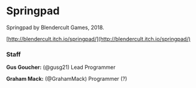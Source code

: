 # Springpad

Springpad by Blendercult Games, 2018.

[http://blendercult.itch.io/springpad/](http://blendercult.itch.io/springpad/)

### Staff

__Gus Goucher:__ (@gusg21) Lead Programmer

__Graham Mack:__ (@GrahamMack) Programmer (?)
